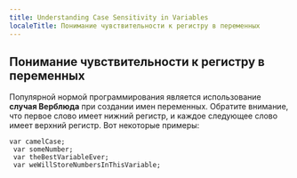 ```yaml
---
title: Understanding Case Sensitivity in Variables
localeTitle: Понимание чувствительности к регистру в переменных
---
```

## Понимание чувствительности к регистру в переменных

Популярной нормой программирования является использование **случая Верблюда** при создании имен переменных. Обратите внимание, что первое слово имеет нижний регистр, и каждое следующее слово имеет верхний регистр. Вот некоторые примеры:
```
var camelCase; 
 var someNumber; 
 var theBestVariableEver; 
 var weWillStoreNumbersInThisVariable; 

```